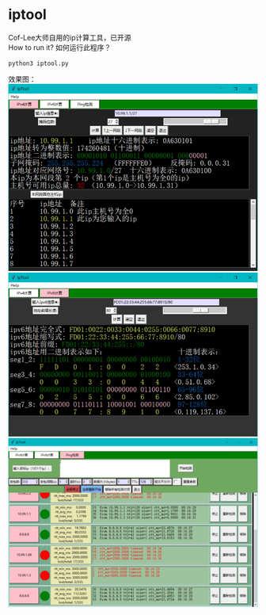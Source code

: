 # iptool
Cof-Lee大师自用的ip计算工具，已开源<br>
How to run it? 如何运行此程序？<br>
```shell
python3 iptool.py
```
效果图：<br>
![demo1](not_resource_img/ipv4_demo_v241110.png)<br>
![demo1](not_resource_img/ipv6_demo1.png)<br>
![demo1](not_resource_img/ping_demo1.png)
